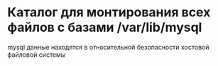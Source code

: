 # Каталог для монтирования всех файлов с базами /var/lib/mysql
mysql данные находятся в относительной безопасности хостовой файловой системы
